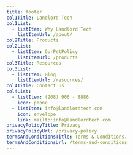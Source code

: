 ```yaml
---
title: footer
col1Title: Landlord Tech
col1List:
  - listItem: Why Landlord Tech
    listItemUrl: /about/
col2Title: Products
col2List:
  - listItem: OurPetPolicy
    listItemUrl: /products
col3Title: Resources
col3List:
  - listItem: Blog
    listItemUrl: /resources/
col4Title: Contact us
col4List:
  - listItem: (208) 906 - 8886
    icon: phone
  - listItem: info@landlordtech.com
    icon: envelope
    link: mailto:info@landlordtech.com
privacyPolicyTitle: Privacy.
privacyPolicyUrl: /privacy-policy
termsAndConditionsTitle: Terms & Conditions.
termsAndConditionsUrl: /terms-and-conditions
---
```

